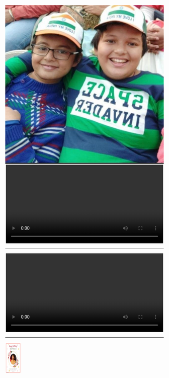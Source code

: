 <html>
<head>
<title>
Computer Hardware
</title>
</head>
<body>
<img src = "photo.jpeg" alt ="error">
<center><video controls width="500" height="250" loop><source src="video.mp4" type="video/mp4"></video><hr></center>
<center><video controls width="500" height="250" loop><source src="video2.mp4" type="video/mp4"></video><hr></center>
<img src = "image2.jpeg" alt ="error" height = "100px" width = "50px">
</body>
</html>
